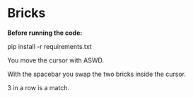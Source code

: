 
<h1>Bricks</h1>
<p><b>Before running the code:</b></p>
<p>pip install -r requirements.txt</p>
<p>You move the cursor with ASWD.</p>
<p>With the spacebar you swap the two bricks inside the cursor.</p>
<p>3 in a row is a match.</p>
